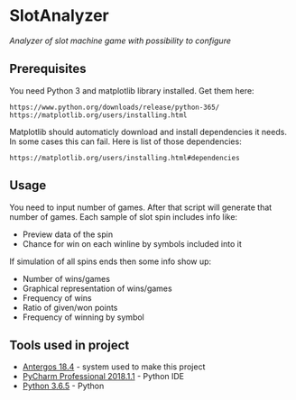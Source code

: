 # SlotAnalyzer

*Analyzer of slot machine game with possibility to configure*

## Prerequisites

You need Python 3 and matplotlib library installed.
Get them here:

```
https://www.python.org/downloads/release/python-365/
https://matplotlib.org/users/installing.html
```

Matplotlib should automaticly download and install dependencies it needs.
In some cases this can fail.
Here is list of those dependencies:
```
https://matplotlib.org/users/installing.html#dependencies
```

## Usage
You need to input number of games.
After that script will generate that number of games.
Each sample of slot spin includes info like:
* Preview data of the spin
* Chance for win on each winline by symbols included into it

If simulation of all spins ends then some info show up:
* Number of wins/games
* Graphical representation of wins/games
* Frequency of wins
* Ratio of given/won points
* Frequency of winning by symbol


## Tools used in project

* [Antergos 18.4](https://antergos.com) - system used to make this project
* [PyCharm Professional 2018.1.1](https://www.jetbrains.com/pycharm/) - Python IDE
* [Python 3.6.5](https://www.python.org/downloads/release/python-365/) - Python

